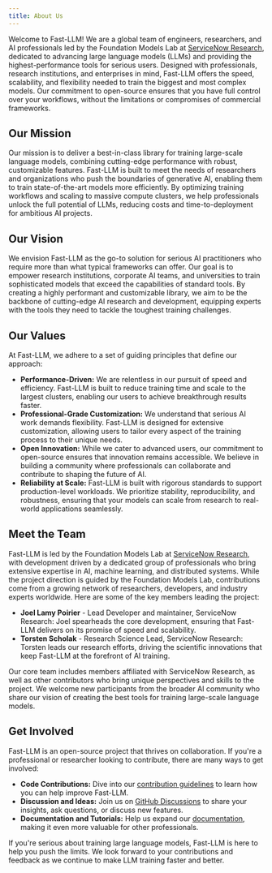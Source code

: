 ```yaml
---
title: About Us
---
```


Welcome to Fast-LLM! We are a global team of engineers, researchers, and AI professionals led by the Foundation Models Lab at [ServiceNow Research](https://www.servicenow.com/research/), dedicated to advancing large language models (LLMs) and providing the highest-performance tools for serious users. Designed with professionals, research institutions, and enterprises in mind, Fast-LLM offers the speed, scalability, and flexibility needed to train the biggest and most complex models. Our commitment to open-source ensures that you have full control over your workflows, without the limitations or compromises of commercial frameworks.

## Our Mission

Our mission is to deliver a best-in-class library for training large-scale language models, combining cutting-edge performance with robust, customizable features. Fast-LLM is built to meet the needs of researchers and organizations who push the boundaries of generative AI, enabling them to train state-of-the-art models more efficiently. By optimizing training workflows and scaling to massive compute clusters, we help professionals unlock the full potential of LLMs, reducing costs and time-to-deployment for ambitious AI projects.

## Our Vision

We envision Fast-LLM as the go-to solution for serious AI practitioners who require more than what typical frameworks can offer. Our goal is to empower research institutions, corporate AI teams, and universities to train sophisticated models that exceed the capabilities of standard tools. By creating a highly performant and customizable library, we aim to be the backbone of cutting-edge AI research and development, equipping experts with the tools they need to tackle the toughest training challenges.

## Our Values

At Fast-LLM, we adhere to a set of guiding principles that define our approach:

- **Performance-Driven:** We are relentless in our pursuit of speed and efficiency. Fast-LLM is built to reduce training time and scale to the largest clusters, enabling our users to achieve breakthrough results faster.
- **Professional-Grade Customization:** We understand that serious AI work demands flexibility. Fast-LLM is designed for extensive customization, allowing users to tailor every aspect of the training process to their unique needs.
- **Open Innovation:** While we cater to advanced users, our commitment to open-source ensures that innovation remains accessible. We believe in building a community where professionals can collaborate and contribute to shaping the future of AI.
- **Reliability at Scale:** Fast-LLM is built with rigorous standards to support production-level workloads. We prioritize stability, reproducibility, and robustness, ensuring that your models can scale from research to real-world applications seamlessly.

## Meet the Team

Fast-LLM is led by the Foundation Models Lab at [ServiceNow Research](https://www.servicenow.com/research/), with development driven by a dedicated group of professionals who bring extensive expertise in AI, machine learning, and distributed systems. While the project direction is guided by the Foundation Models Lab, contributions come from a growing network of researchers, developers, and industry experts worldwide. Here are some of the key members leading the project:

- **Joel Lamy Poirier** - Lead Developer and maintainer, ServiceNow Research: Joel spearheads the core development, ensuring that Fast-LLM delivers on its promise of speed and scalability.
- **Torsten Scholak** - Research Science Lead, ServiceNow Research: Torsten leads our research efforts, driving the scientific innovations that keep Fast-LLM at the forefront of AI training.

Our core team includes members affiliated with ServiceNow Research, as well as other contributors who bring unique perspectives and skills to the project. We welcome new participants from the broader AI community who share our vision of creating the best tools for training large-scale language models.

## Get Involved

Fast-LLM is an open-source project that thrives on collaboration. If you're a professional or researcher looking to contribute, there are many ways to get involved:

- **Code Contributions:** Dive into our [contribution guidelines](CONTRIBUTING.md) to learn how you can help improve Fast-LLM.
- **Discussion and Ideas:** Join us on [GitHub Discussions](https://github.com/ServiceNow/Fast-LLM/discussions) to share your insights, ask questions, or discuss new features.
- **Documentation and Tutorials:** Help us expand our [documentation](https://servicenow.github.io/Fast-LLM/), making it even more valuable for other professionals.

If you're serious about training large language models, Fast-LLM is here to help you push the limits. We look forward to your contributions and feedback as we continue to make LLM training faster and better.
